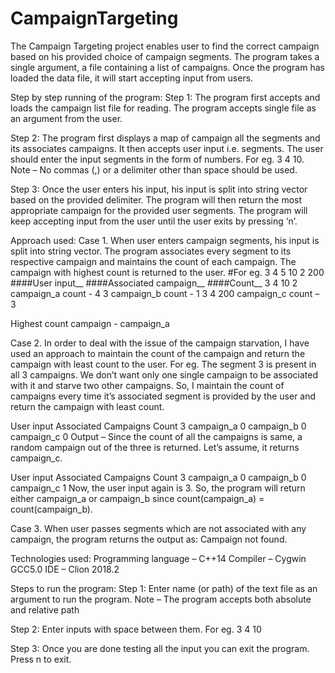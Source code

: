 # CampaignTargeting
The Campaign Targeting project enables user to find the correct campaign based on his provided choice of campaign segments.
The program takes a single argument, a file containing a list of campaigns. Once the program has loaded the data file, it will start accepting input from users.

Step by step running of the program:
Step 1:
The program first accepts and loads the campaign list file for reading.
The program accepts single file as an argument from the user.

Step 2:
The program first displays a map of campaign all the segments and its associates campaigns.
It then accepts user input i.e. segments.
The user should enter the input segments in the form of numbers. For eg. 3 4 10.
Note – No commas (,) or a delimiter other than space should be used.

Step 3:
Once the user enters his input, his input is split into string vector based on the provided delimiter.
The program will then return the most appropriate campaign for the provided user segments.
The program will keep accepting input from the user until the user exits by pressing ‘n’.


Approach used:
Case 1. 
When user enters campaign segments, his input is split into string vector.
The program associates every segment to its respective campaign and maintains the count of each campaign. The campaign with highest count is returned to the user.
#For eg. 3 4 5 10 2 200
####User input__		####Associated campaign__       ####Count__
3 4 10 2		      campaign_a			  count - 4
3			            campaign_b			  count - 1
3 4 200			      campaign_c			  count – 3

Highest count campaign - campaign_a

Case 2.
In order to deal with the issue of the campaign starvation, I have used an approach to maintain the count of the campaign and return the campaign with least count to the user.
For eg. The segment 3 is present in all 3 campaigns. We don’t want only one single campaign to be associated with it and starve two other campaigns. So, I maintain the count of campaigns every time it’s associated segment is provided by the user and return the campaign with least count.

User input		Associated Campaigns		Count
     3			    campaign_a				      0
                campaign_b				      0
                campaign_c				      0
Output – Since the count of all the campaigns is same, a random campaign out of the three is returned. Let’s assume, it returns campaign_c.


User input		Associated Campaigns		Count
      3			      campaign_a				     0
                  campaign_b				     0
                  campaign_c				     1
Now, the user input again is 3. So, the program will return either campaign_a or campaign_b since count(campaign_a) = count(campaign_b).


Case 3.
When user passes segments which are not associated with any campaign, the program returns the output as: Campaign not found.


Technologies used:
Programming language – C++14
Compiler – Cygwin GCC5.0
IDE – Clion 2018.2


Steps to run the program:
Step 1:
Enter name (or path) of the text file as an argument to run the program.
Note – The program accepts both absolute and relative path

Step 2:
Enter inputs with space between them.
For eg. 3 4 10

Step 3:
Once you are done testing all the input you can exit the program.
Press n to exit.
